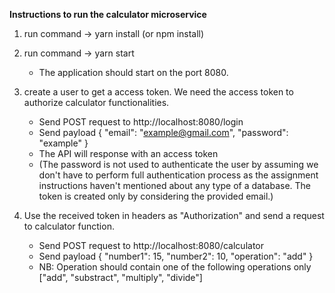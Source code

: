 **Instructions to run the calculator microservice**

1. run command -> yarn install (or npm install)

2. run command -> yarn start

   - The application should start on the port 8080.

3. create a user to get a access token. We need the access token to authorize calculator functionalities.

   - Send POST request to http://localhost:8080/login
   - Send payload { "email": "example@gmail.com", "password": "example" }
   - The API will response with an access token
   - (The password is not used to authenticate the user by assuming we don't have to perform full authentication process as the assignment instructions haven't mentioned about any type of a database. The token is created only by considering the provided email.)

4. Use the received token in headers as "Authorization" and send a request to calculator function.
   - Send POST request to http://localhost:8080/calculator
   - Send payload { "number1": 15, "number2": 10, "operation": "add" }
   - NB: Operation should contain one of the following operations only
     ["add", "substract", "multiply", "divide"]
